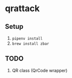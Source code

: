 # qrattack

## Setup

1. `pipenv install`
2. `brew install zbar`

## TODO
1. QR class (QrCode wrapper)
